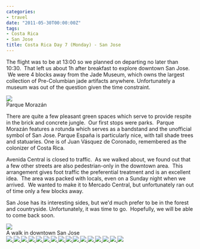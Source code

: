 ```yaml
---
categories:
- travel
date: "2011-05-30T00:00:00Z"
tags:
- Costa Rica
- San Jose
title: Costa Rica Day 7 (Monday) - San Jose
---
```

The flight was to be at 13:00 so we planned on departing no later than 10:30.  That left us about 1h after breakfast to explore downtown San Jose.  We were 4 blocks away from the Jade Museum, which owns the largest collection of Pre-Columbian jade artifacts anywhere. Unfortunately a museum was out of the question given the time constraint.

<img src="http://yentran.isamonkey.org/gallery/costa-rica-7/dsc_0935.jpg" />
<figcaption>Parque Morazán</figcaption>

There are quite a few pleasant green spaces which serve to provide respite in the brick and concrete jungle.  Our first stops were parks.  Parque Morazán features a rotunda which serves as a bandstand and the unofficial symbol of San Jose. Parque España is particularly nice, with tall shade trees and statuaries. One is of Juan Vásquez de Coronado, remembered as the colonizer of Costa Rica.

Avenida Central is closed to traffic.  As we walked about, we found out that a few other streets are also pedestrian-only in the downtown area.  This arrangement gives foot traffic the preferential treatment and is an excellent idea.  The area was packed with locals, even on a Sunday night when we arrived.  We wanted to make it to Mercado Central, but unfortunately ran out of time only a few blocks away.

San Jose has its interesting sides, but we'd much prefer to be in the forest and countryside. Unfortunately, it was time to go.  Hopefully, we will be able to come back soon.

<img src="http://yentran.isamonkey.org/gallery/costa-rica-7/costa-rica-7-map.jpg" />
<figcaption>A walk in downtown San Jose</figcaption>

<!-- Darkbox -->
<div class="darkbox">
<a href="http://yentran.isamonkey.org/gallery/costa-rica-7/dsc_0935.jpg" data-darkbox="costa-rica-7">
  <img src="http://yentran.isamonkey.org/gallery/costa-rica-7/thumbs/dsc_0935.jpg" />
</a>
<a href="http://yentran.isamonkey.org/gallery/costa-rica-7/dsc_0943.jpg" data-darkbox="costa-rica-7">
  <img src="http://yentran.isamonkey.org/gallery/costa-rica-7/thumbs/dsc_0943.jpg" />
</a>
<a href="http://yentran.isamonkey.org/gallery/costa-rica-7/dsc_0949.jpg" data-darkbox="costa-rica-7">
  <img src="http://yentran.isamonkey.org/gallery/costa-rica-7/thumbs/dsc_0949.jpg" />
</a>
<a href="http://yentran.isamonkey.org/gallery/costa-rica-7/dsc_0964(2).jpg" data-darkbox="costa-rica-7">
  <img src="http://yentran.isamonkey.org/gallery/costa-rica-7/thumbs/dsc_0964(2).jpg" />
</a>
<a href="http://yentran.isamonkey.org/gallery/costa-rica-7/dsc_0965(2).jpg" data-darkbox="costa-rica-7">
  <img src="http://yentran.isamonkey.org/gallery/costa-rica-7/thumbs/dsc_0965(2).jpg" />
</a>
<a href="http://yentran.isamonkey.org/gallery/costa-rica-7/dsc_0969(2).jpg" data-darkbox="costa-rica-7">
  <img src="http://yentran.isamonkey.org/gallery/costa-rica-7/thumbs/dsc_0969(2).jpg" />
</a>
<a href="http://yentran.isamonkey.org/gallery/costa-rica-7/dsc_0971(2).jpg" data-darkbox="costa-rica-7">
  <img src="http://yentran.isamonkey.org/gallery/costa-rica-7/thumbs/dsc_0971(2).jpg" />
</a>
<a href="http://yentran.isamonkey.org/gallery/costa-rica-7/dsc_0973(2).jpg" data-darkbox="costa-rica-7">
  <img src="http://yentran.isamonkey.org/gallery/costa-rica-7/thumbs/dsc_0973(2).jpg" />
</a>
<a href="http://yentran.isamonkey.org/gallery/costa-rica-7/dsc_0978(2).jpg" data-darkbox="costa-rica-7">
  <img src="http://yentran.isamonkey.org/gallery/costa-rica-7/thumbs/dsc_0978(2).jpg" />
</a>
<a href="http://yentran.isamonkey.org/gallery/costa-rica-7/dsc_0986(2).jpg" data-darkbox="costa-rica-7">
  <img src="http://yentran.isamonkey.org/gallery/costa-rica-7/thumbs/dsc_0986(2).jpg" />
</a>
<a href="http://yentran.isamonkey.org/gallery/costa-rica-7/dsc_0987(2).jpg" data-darkbox="costa-rica-7">
  <img src="http://yentran.isamonkey.org/gallery/costa-rica-7/thumbs/dsc_0987(2).jpg" />
</a>
<a href="http://yentran.isamonkey.org/gallery/costa-rica-7/dsc_0989(2).jpg" data-darkbox="costa-rica-7">
  <img src="http://yentran.isamonkey.org/gallery/costa-rica-7/thumbs/dsc_0989(2).jpg" />
</a>
<a href="http://yentran.isamonkey.org/gallery/costa-rica-7/dsc_0991(2).jpg" data-darkbox="costa-rica-7">
  <img src="http://yentran.isamonkey.org/gallery/costa-rica-7/thumbs/dsc_0991(2).jpg" />
</a>
<a href="http://yentran.isamonkey.org/gallery/costa-rica-7/dsc_0994(2).jpg" data-darkbox="costa-rica-7">
  <img src="http://yentran.isamonkey.org/gallery/costa-rica-7/thumbs/dsc_0994(2).jpg" />
</a>
<a href="http://yentran.isamonkey.org/gallery/costa-rica-7/dsc_0995(2).jpg" data-darkbox="costa-rica-7">
  <img src="http://yentran.isamonkey.org/gallery/costa-rica-7/thumbs/dsc_0995(2).jpg" />
</a>
<a href="http://yentran.isamonkey.org/gallery/costa-rica-7/dsc_0996(2).jpg" data-darkbox="costa-rica-7">
  <img src="http://yentran.isamonkey.org/gallery/costa-rica-7/thumbs/dsc_0996(2).jpg" />
</a>

</div>
<!-- End darkbox -->